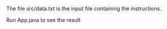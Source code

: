 The file src/data.txt is the input file containing the instructions.

Run App.java to see the result
